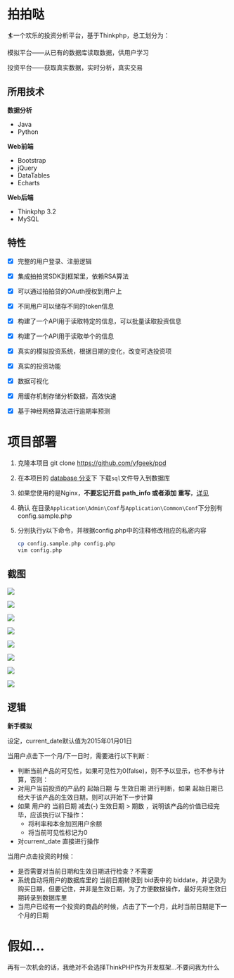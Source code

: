 # 拍拍哒

🏄一个欢乐的投资分析平台，基于Thinkphp，总工划分为：

模拟平台——从已有的数据库读取数据，供用户学习

投资平台——获取真实数据，实时分析，真实交易

## 所用技术

**数据分析**

* Java
* Python

**Web前端**

* Bootstrap
* jQuery
* DataTables
* Echarts

**Web后端**

* Thinkphp 3.2
* MySQL

## 特性

- [x] 完整的用户登录、注册逻辑
- [x] 集成拍拍贷SDK到框架里，依赖RSA算法
- [x] 可以通过拍拍贷的OAuth授权到用户上
- [x] 不同用户可以储存不同的token信息
- [x] 构建了一个API用于读取特定的信息，可以批量读取投资信息
- [x] 构建了一个API用于读取单个的信息
- [x] 真实的模拟投资系统，根据日期的变化，改变可选投资项
- [x] 真实的投资功能
- [x] 数据可视化
- [x] 用缓存机制存储分析数据，高效快速
- [x] 基于神经网络算法进行逾期率预测


# 项目部署

1. 克隆本项目 git clone https://github.com/yfgeek/ppd

2. 在本项目的 [database 分支](https://github.com/yfgeek/ppd/tree/database)下 下载`sql`文件导入到数据库

3. 如果您使用的是Nginx，**不要忘记开启 path_info 或者添加 重写**，[详见](http://www.thinkphp.cn/topic/3138.html)

4. 确认 在目录`Application\Admin\Conf`与`Application\Common\Conf`下分别有config.sample.php

5. 分别执行y以下命令，并根据config.php中的注释修改相应的私密内容

   ```bash
   cp config.sample.php config.php
   vim config.php
   ```



## 截图

![](About/1.png)

![](About/2.png)

![](About/3.png)

![](About/4.png)

![](About/5.png)

![](About/6.png)

![](About/7.png)

![](About/8.png)

## 

## 逻辑

**新手模拟**

设定，current_date默认值为2015年01月01日

当用户点击下一个月/下一日时，需要进行以下判断：

- 判断当前产品的可见性，如果可见性为0(false)，则不予以显示，也不参与计算，否则：
- 对用户当前投资的产品的 起始日期 与 生效日期 进行判断，如果 起始日期已经大于该产品的生效日期，则可以开始下一步计算
- 如果 用户的 当前日期 减去(-) 生效日期 > 期数 ，说明该产品的价值已经完毕，应该执行以下操作：
  * 将利率和本金加回用户余额
  * 将当前可见性标记为0
- 对current_date 直接进行操作

当用户点击投资的时候：

* 是否需要对当前日期和生效日期进行检查？不需要
* 系统自动将用户的数据库里的 当前日期转录到 bid表中的 biddate，并记录为购买日期，但要记住，并非是生效日期，为了方便数据操作，最好先将生效日期转录到数据库里
* 当用户已经有一个投资的商品的时候，点击了下一个月，此时当前日期是下一个月的日期




# 假如...

再有一次机会的话，我绝对不会选择ThinkPHP作为开发框架…不要问我为什么